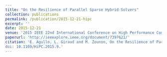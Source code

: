 ```yaml
---
title: "On the Resilience of Parallel Sparse Hybrid Solvers"
collection: publications
permalink: /publication/2015-12-21-hipc
excerpt: '' 
date: 2015-12-21
venue: '2015 IEEE 22nd International Conference on High Performance Computing (HiPC)'
paperurl: 'http://ieeexplore.ieee.org/document/7397621/'
citation: 'E. Agullo, L. Giraud and M. Zounon, On the Resilience of Parallel Sparse Hybrid Solvers, 2015 IEEE 22nd International Conference on High Performance Computing (HiPC), Bangalore, 2015, pp. 75-84.
doi: 10.1109/HiPC.2015.9.'
---
```

